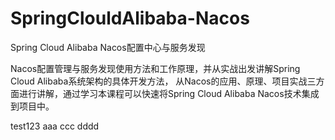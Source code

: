 # SpringClouldAlibaba-Nacos

Spring Cloud Alibaba Nacos配置中心与服务发现

Nacos配置管理与服务发现使用方法和工作原理，并从实战出发讲解Spring Cloud Alibaba系统架构的具体开发方法，
从Nacos的应用、原理、项目实战三方 面进行讲解，通过学习本课程可以快速将Spring Cloud Alibaba Nacos技术集成到项目中。

test123
aaa
ccc
dddd
